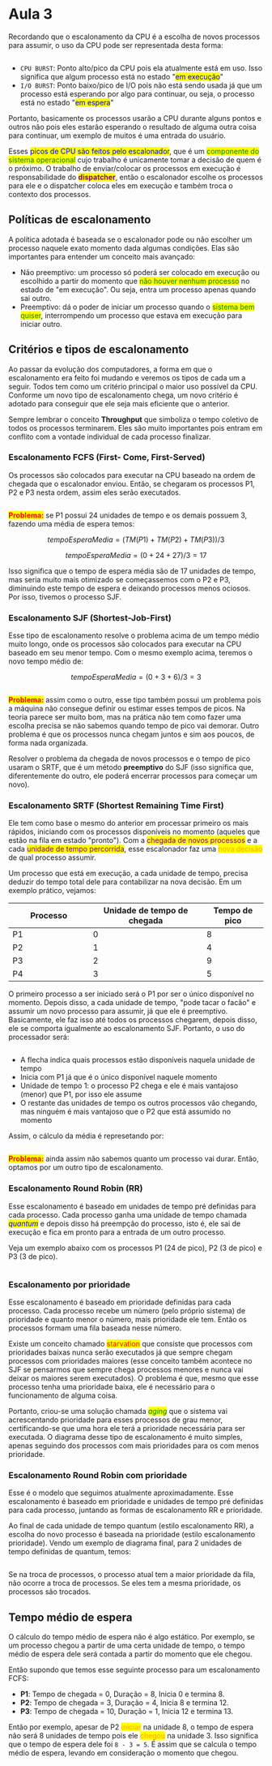# Aula 3

Recordando que o escalonamento da CPU é a escolha de novos processos para assumir, o uso da CPU pode ser representada desta forma:

<figure><img src="../../.gitbook/assets/cpu burst esquema.png" alt=""><figcaption></figcaption></figure>

* `CPU BURST`: Ponto alto/pico da CPU pois ela atualmente está em uso. Isso significa que algum processo está no estado "<mark style="color:blue;">em execução</mark>"
* `I/O BURST`: Ponto baixo/pico de I/O pois não está sendo usada já que um processo está esperando por algo para continuar, ou seja, o processo está no estado "<mark style="color:blue;">em espera</mark>"

Portanto, basicamente os processos usarão a CPU durante alguns pontos e outros não pois eles estarão esperando o resultado de alguma outra coisa para continuar, um exemplo de muitos é uma entrada do usuário.

Esses <mark style="color:blue;">picos de CPU são feitos pelo escalonador</mark>, que é um <mark style="color:green;">componente do sistema operacional</mark> cujo trabalho é unicamente tomar a decisão de quem é o próximo. O trabalho de enviar/colocar os processos em execução é responsabilidade do <mark style="color:purple;">**dispatcher**</mark>, então o escalonador escolhe os processos para ele e o dispatcher coloca eles em execução e também troca o contexto dos processos.

## Políticas de escalonamento

A política adotada é baseada se o escalonador pode ou não escolher um processo naquele exato momento dada algumas condições. Elas são importantes para entender um conceito mais avançado:

* Não preemptivo: um processo só poderá ser colocado em execução ou escolhido a partir do momento que <mark style="color:green;">não houver nenhum processo</mark> no estado de "em execução". Ou seja, entra um processo apenas quando sai outro.
* Preemptivo: dá o poder de iniciar um processo quando o <mark style="color:green;">sistema bem quiser</mark>, interrompendo um processo que estava em execução para iniciar outro.

## Critérios e tipos de escalonamento

Ao passar da evolução dos computadores, a forma em que o escalonamento era feito foi mudando e veremos os tipos de cada um a seguir. Todos tem como um critério principal o maior uso possível da CPU. Conforme um novo tipo de escalonamento chega, um novo critério é adotado para conseguir que ele seja mais eficiente que o anterior.

Sempre lembrar o conceito **Throughput** que simboliza o tempo coletivo de todos os processos terminarem. Eles são muito importantes pois entram em conflito com a vontade individual de cada processo finalizar.

### Escalonamento FCFS (First- Come, First-Served)

Os processos são colocados para executar na CPU baseado na ordem de chegada que o escalonador enviou. Então, se chegaram os processos P1, P2 e P3 nesta ordem, assim eles serão executados.

<figure><img src="../../.gitbook/assets/diagrama escalonamento FCFS.png" alt=""><figcaption></figcaption></figure>

<mark style="color:red;">**Problema:**</mark> se P1 possui 24 unidades de tempo e os demais possuem 3, fazendo uma média de espera temos:

$$
tempoEsperaMedia = (TM(P1) +TM(P2) +TM(P3))/3
$$

$$
tempoEsperaMedia = (0 + 24 + 27) / 3 =17
$$

Isso significa que o tempo de espera média são de 17 unidades de tempo, mas seria muito mais otimizado se começassemos com o P2 e P3, diminuindo este tempo de espera e deixando processos menos ociosos. Por isso, tivemos o processo SJF.

### Escalonamento SJF (Shortest-Job-First)

Esse tipo de escalonamento resolve o problema acima de um tempo médio muito longo, onde os processos são colocados para executar na CPU baseado em seu menor tempo. Com o mesmo exemplo acima, teremos o novo tempo médio de:

$$
tempoEsperaMedia = (0 + 3 + 6) / 3 =3
$$

<figure><img src="../../.gitbook/assets/diagrama escalonamento SJF.png" alt=""><figcaption></figcaption></figure>

<mark style="color:red;">**Problema:**</mark> assim como o outro, esse tipo também possui um problema pois a máquina não consegue definir ou estimar esses tempos de picos. Na teoria parece ser muito bom, mas na prática não tem como fazer uma escolha precisa se não sabemos quando tempo de pico vai demorar. Outro problema é que os processos nunca chegam juntos e sim aos poucos, de forma nada organizada.

Resolver o problema da chegada de novos processos e o tempo de pico usaram o SRTF, que é um método **preemptivo** do SJF (isso significa que, diferentemente do outro, ele poderá encerrar processos para começar um novo).

### Escalonamento SRTF (Shortest Remaining Time First)

Ele tem como base o mesmo do anterior em processar primeiro os mais rápidos, iniciando com os processos disponíveis no momento (aqueles que estão na fila em estado "pronto"). Com a <mark style="color:purple;">chegada de novos processos</mark> e a cada <mark style="color:purple;">unidade de tempo percorrida</mark>, esse escalonador faz uma <mark style="color:orange;">nova decisão</mark> de qual processo assumir.

Um processo que está em execução, a cada unidade de tempo, precisa deduzir do tempo total dele para contabilizar na nova decisão. Em um exemplo prático, vejamos:

<table><thead><tr><th width="143">Processo</th><th>Unidade de tempo de chegada</th><th>Tempo de pico</th></tr></thead><tbody><tr><td>P1</td><td>0</td><td>8</td></tr><tr><td>P2</td><td>1</td><td>4</td></tr><tr><td>P3</td><td>2</td><td>9</td></tr><tr><td>P4</td><td>3</td><td>5</td></tr></tbody></table>

O primeiro processo a ser iniciado será o P1 por ser o único disponível no momento. Depois disso, a cada unidade de tempo, "pode tacar o facão" e assumir um novo processo para assumir, já que ele é preemptivo. Basicamente, ele faz isso até todos os processos chegarem, depois disso, ele se comporta igualmente ao escalonamento SJF. Portanto, o uso do processador será:

<figure><img src="../../.gitbook/assets/diagrama gant escalonamento SRTF.png" alt=""><figcaption></figcaption></figure>

* A flecha indica quais processos estão disponíveis naquela unidade de tempo
* Inicia com P1 já que é o único disponível naquele momento
* Unidade de tempo 1: o processo P2 chega e ele é mais vantajoso (menor) que P1, por isso ele assume
* O restante das unidades de tempo os outros processos vão chegando, mas ninguém é mais vantajoso que o P2 que está assumido no momento

Assim, o cálculo da média é represetando por:

<figure><img src="../../.gitbook/assets/media de escalonamento SRTF.png" alt=""><figcaption></figcaption></figure>

<mark style="color:red;">**Problema:**</mark> ainda assim não sabemos quanto um processo vai durar. Então, optamos por um outro tipo de escalonamento.

### Escalonamento Round Robin (RR)

Esse escalonamento é baseado em unidades de tempo pré definidas para cada processo. Cada processo ganha uma unidade de tempo chamada _<mark style="color:blue;">quantum</mark>_ e depois disso há preempção do processo, isto é, ele sai de execução e fica em pronto para a entrada de um outro processo.

Veja um exemplo abaixo com os processos P1 (24 de pico), P2 (3 de pico) e P3 (3 de pico).

<figure><img src="../../.gitbook/assets/escalonamento RR.png" alt=""><figcaption></figcaption></figure>

### Escalonamento por prioridade

Esse escalonamento é baseado em prioridade definidas para cada processo. Cada processo recebe um número (pelo próprio sistema) de prioridade e quanto menor o número, mais prioridade ele tem. Então os processos formam uma fila baseada nesse número.

Existe um conceito chamado <mark style="color:red;">starvation</mark> que consiste que processos com prioridades baixas nunca serão executados já que sempre chegam processos com prioridades maiores (esse conceito também acontece no SJF se pensarmos que sempre chega processos menores e nunca vai deixar os maiores serem executados). O problema é que, mesmo que esse processo tenha uma prioridade baixa, ele é necessário para o funcionamento de alguma coisa.

Portanto, criou-se uma solução chamada _<mark style="color:green;">aging</mark>_ que o sistema vai acrescentando prioridade para esses processos de grau menor, certificando-se que uma hora ele terá a prioridade necessária para ser executada. O diagrama desse tipo de escalonamento é muito simples, apenas seguindo dos processos com mais prioridades para os com menos prioridade.

### Escalonamento Round Robin com prioridade

Esse é o modelo que seguimos atualmente aproximadamente. Esse escalonamento é baseado em prioridade e unidades de tempo pré definidas para cada processo, juntando as formas de escalonamento RR e prioridade.

Ao final de cada unidade de tempo quantum (estilo escalonamento RR), a escolha do novo processo é baseada na prioridade (estilo escalonamento prioridade). Vendo um exemplo de diagrama final, para 2 unidades de tempo definidas de quantum, temos:

<figure><img src="../../.gitbook/assets/escalonamento RR com prioridade.png" alt=""><figcaption></figcaption></figure>

Se na troca de processos, o processo atual tem a maior prioridade da fila, não ocorre a troca de processos. Se eles tem a mesma prioridade, os processos são trocados.

## Tempo médio de espera

O cálculo do tempo médio de espera não é algo estático. Por exemplo, se um processo chegou a partir de uma certa unidade de tempo, o tempo médio de espera dele será contada a partir do momento que ele chegou.

Então supondo que temos esse seguinte processo para um escalonamento FCFS:

* **P1**: Tempo de chegada = 0, Duração = 8, Inicia 0 e termina 8.
* **P2**: Tempo de chegada = 3, Duração = 4, Inicia 8 e termina 12.
* **P3**: Tempo de chegada = 10, Duração = 1, Inicia 12 e termina 13.

Então por exemplo, apesar de P2 <mark style="color:orange;">iniciar</mark> na unidade 8, o tempo de espera não será 8 unidades de tempo pois ele <mark style="color:orange;">chegou</mark> na unidade 3. Isso significa que o tempo de espera dele foi `8 - 3 = 5`. É assim que se calcula o tempo médio de espera, levando em consideração o momento que chegou.
